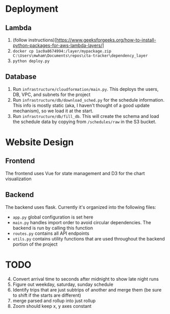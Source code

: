 # Deployment
## Lambda
1. (follow instructions)[https://www.geeksforgeeks.org/how-to-install-python-packages-for-aws-lambda-layers/]
1. `docker cp 1ac0a8674994:/layer/mypackage.zip C:\Users\mwham\Documents\repos\cta-tracker\dependency_layer`
2. `python deploy.py`

## Database
1. Run `infrastructure/cloudformation/main.py`. This deploys the users, DB, VPC, and subnets for the project
2. Run `infrastructure/db/download_sched.py` for the schedule information. This info is mostly static (aka, I haven't thought of a good update mechanism), so we load it at the start.
3. Run `infrastructure/db/fill_db`. This will create the schema and load the schedule data by copying from `/schedules/raw` in the S3 bucket.

# Website Design
## Frontend
The frontend uses Vue for state management and D3 for the chart visualization
## Backend
The backend uses flask. Currently it's organized into the following files:

- `app.py` global configuration is set here
- `main.py` handles import order to avoid circular dependencies. The backend is run by calling this function
- `routes.py` contains all API endpoints
- `utils.py` contains utility functions that are used throughout the backend portion of the project

# TODO
4. Convert arrival time to seconds after midnight to show late night runs
5. Figure out weekday, saturday, sunday schedule
6. Identify trips that are just subtrips of another and merge them (be sure to shift if the starts are different)
8. merge parsed and rollup into just rollup
9. Zoom should keep x, y axes constant